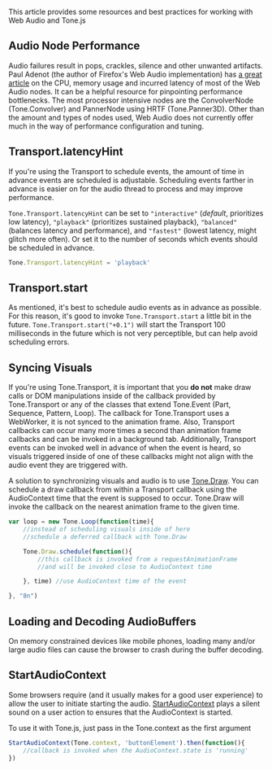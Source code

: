 This article provides some resources and best practices for working with Web Audio and Tone.js

## Audio Node Performance

Audio failures result in pops, crackles, silence and other unwanted artifacts. Paul Adenot (the author of Firefox's Web Audio implementation) has [a great article](http://padenot.github.io/web-audio-perf/) on the CPU, memory usage and incurred latency of most of the Web Audio nodes. It can be a helpful resource for pinpointing performance bottlenecks. The most processor intensive nodes are the ConvolverNode (Tone.Convolver) and PannerNode using HRTF (Tone.Panner3D). Other than the amount and types of nodes used, Web Audio does not currently offer much in the way of performance configuration and tuning.

## Transport.latencyHint

If you're using the Transport to schedule events, the amount of time in advance events are scheduled is adjustable. Scheduling events farther in advance is easier on for the audio thread to process and may improve performance.

`Tone.Transport.latencyHint` can be set to `"interactive"` (_default_, prioritizes low latency), `"playback"` (prioritizes sustained playback), `"balanced"` (balances latency and performance), and `"fastest"` (lowest latency, might glitch more often). Or set it to the number of seconds which events should be scheduled in advance. 

```javascript
Tone.Transport.latencyHint = 'playback'
```

## Transport.start

As mentioned, it's best to schedule audio events as in advance as possible. For this reason, it's good to invoke `Tone.Transport.start` a little bit in the future. `Tone.Transport.start("+0.1")` will start the Transport 100 milliseconds in the future which is not very perceptible, but can help avoid scheduling errors.

## Syncing Visuals

If you're using Tone.Transport, it is important that you **do not** make draw calls or DOM manipulations inside of the callback provided by Tone.Transport or any of the classes that extend Tone.Event (Part, Sequence, Pattern, Loop). The callback for Tone.Transport uses a WebWorker, it is not synced to the animation frame. Also, Transport callbacks can occur many more times a second than animation frame callbacks and can be invoked in a background tab. Additionally, Transport events can be invoked well in advance of when the event is heard, so visuals triggered inside of one of these callbacks might not align with the audio event they are triggered with. 

A solution to synchronizing visuals and audio is to use [Tone.Draw](https://tonejs.github.io/docs/#Draw). You can schedule a draw callback from within a Transport callback using the AudioContext time that the event is supposed to occur. Tone.Draw will invoke the callback on the nearest animation frame to the given time. 

```javascript
var loop = new Tone.Loop(function(time){
	//instead of scheduling visuals inside of here
	//schedule a deferred callback with Tone.Draw

	Tone.Draw.schedule(function(){
		//this callback is invoked from a requestAnimationFrame
		//and will be invoked close to AudioContext time

	}, time) //use AudioContext time of the event

}, "8n")
```


## Loading and Decoding AudioBuffers

On memory constrained devices like mobile phones, loading many and/or large audio files can cause the browser to crash during the buffer decoding.

## StartAudioContext

Some browsers require (and it usually makes for a good user experience) to allow the user to initiate starting the audio. [StartAudioContext](https://github.com/tambien/StartAudioContext) plays a silent sound on a user action to ensures that the AudioContext is started. 

To use it with Tone.js, just pass in the Tone.context as the first argument
```javascript
StartAudioContext(Tone.context, 'buttonElement').then(function(){
	//callback is invoked when the AudioContext.state is 'running'
})
```